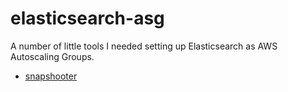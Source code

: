 # elasticsearch-asg

A number of little tools I needed setting up Elasticsearch as AWS Autoscaling Groups.

- [snapshooter](cmd/snapshooter)
